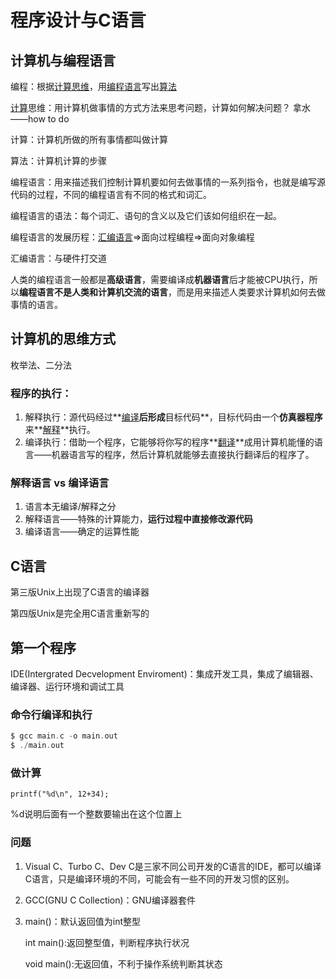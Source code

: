# 程序设计与C语言

## 计算机与编程语言

编程：根据<u>计算思维</u>，用<u>编程语言</u>写出<u>算法</u>

<u>计算</u>思维：用计算机做事情的方式方法来思考问题，计算如何解决问题？ 拿水——how to do

计算：计算机所做的所有事情都叫做计算

算法：计算机计算的步骤

编程语言：用来描述我们控制计算机要如何去做事情的一系列指令，也就是编写源代码的过程，不同的编程语言有不同的格式和词汇。

编程语言的语法：每个词汇、语句的含义以及它们该如何组织在一起。

编程语言的发展历程：<u>汇编语言</u>=>面向过程编程=>面向对象编程

汇编语言：与硬件打交道

人类的编程语言一般都是**高级语言**，需要编译成**机器语言**后才能被CPU执行，所以**编程语言不是人类和计算机交流的语言**，而是用来描述人类要求计算机如何去做事情的语言。

## 计算机的思维方式

枚举法、二分法

### 程序的执行：

1. 解释执行：源代码经过**<u>编译</u>**后形成**目标代码**，目标代码由一个**仿真器程序**来**<u>解释</u>**执行。
2. 编译执行：借助一个程序，它能够将你写的程序**<u>翻译</u>**成用计算机能懂的语言——机器语言写的程序，然后计算机就能够去直接执行翻译后的程序了。

### 解释语言 vs 编译语言

1. 语言本无编译/解释之分
2. 解释语言——特殊的计算能力，**运行过程中直接修改源代码**
3. 编译语言——确定的运算性能

## C语言

第三版Unix上出现了C语言的编译器

第四版Unix是完全用C语言重新写的

## 第一个程序

IDE(Intergrated Decvelopment Enviroment)：集成开发工具，集成了编辑器、编译器、运行环境和调试工具

### 命令行编译和执行

```c
$ gcc main.c -o main.out
$ ./main.out
```

### 做计算

`printf("%d\n", 12+34);`

%d说明后面有一个整数要输出在这个位置上

### 问题

1. Visual C、Turbo C、Dev C是三家不同公司开发的C语言的IDE，都可以编译C语言，只是编译环境的不同，可能会有一些不同的开发习惯的区别。

2. GCC(GNU C Collection)：GNU编译器套件

3. main()：默认返回值为int整型

   int main():返回整型值，判断程序执行状况

   void main():无返回值，不利于操作系统判断其状态